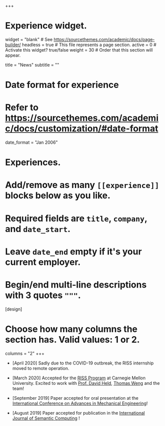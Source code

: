 +++
# Experience widget.
widget = "blank"  # See https://sourcethemes.com/academic/docs/page-builder/
headless = true  # This file represents a page section.
active = 0  # Activate this widget? true/false
weight = 30  # Order that this section will appear.

title = "News"
subtitle = ""

# Date format for experience
#   Refer to https://sourcethemes.com/academic/docs/customization/#date-format
date_format = "Jan 2006"

# Experiences.
#   Add/remove as many `[[experience]]` blocks below as you like.
#   Required fields are `title`, `company`, and `date_start`.
#   Leave `date_end` empty if it's your current employer.
#   Begin/end multi-line descriptions with 3 quotes `"""`.
[design]
  # Choose how many columns the section has. Valid values: 1 or 2.
  columns = "2"
+++
- [April 2020] Sadly due to the COVID-19 outbreak, the RISS internship moved to remote operation. 

- [March 2020] Accepted for the [RISS Program](https://riss.ri.cmu.edu/) at Carnegie Mellon University. Excited to work with [Prof. David Held](https://www.ri.cmu.edu/ri-faculty/david-held/), [Thomas Weng](https://thomasweng.com/) and the team!
  
- [September 2019] Paper accepted for oral presentation at the [International Conference on Advances in Mechanical Engineering](http://vnit.ac.in/icame-2020/)!

- [August 2019] Paper accepted for publication in the [International Journal of Semantic Computing](https://www.worldscientific.com/worldscinet/ijsc) !